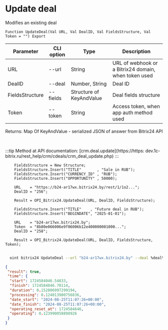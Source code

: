 ﻿---
sidebar_position: 5
---

# Update deal
 Modifies an existing deal



`Function UpdateDeal(Val URL, Val DealID, Val FieldsStructure, Val Token = "") Export`

  | Parameter | CLI option | Type | Description |
  |-|-|-|-|
  | URL | --url | String | URL of webhook or a Bitrix24 domain, when token used |
  | DealID | --deal | Number, String | Deal ID |
  | FieldsStructure | --fields | Structure of KeyAndValue | Deal fields structure |
  | Token | --token | String | Access token, when app auth method used |

  
  Returns:  Map Of KeyAndValue - serialized JSON of answer from Bitrix24 API

<br/>

:::tip
Method at API documentation: [crm.deal.update](https://https:
dev.1c-bitrix.ru/rest_help/crm/cdeals/crm_deal_update.php)
:::
<br/>


```bsl title="Code example"
    FieldsStructure = New Structure;
    FieldsStructure.Insert("TITLE"       , "Sale in RUB");
    FieldsStructure.Insert("CURRENCY_ID" , "RUB");
    FieldsStructure.Insert("OPPORTUNITY" , 50000);

    URL    = "https://b24-ar17wx.bitrix24.by/rest/1/1o2...";
    DealID = "256";

    Result = OPI_Bitrix24.UpdateDeal(URL, DealID, FieldsStructure);

    FieldsStructure.Insert("TITLE"    , "Future deal in RUB");
    FieldsStructure.Insert("BEGINDATE", "2025-01-01");

    URL    = "b24-ar17wx.bitrix24.by";
    Token  = "8b80e066006e9f06006b12e400000001000...";
    DealID = "258";

    Result = OPI_Bitrix24.UpdateDeal(URL, DealID, FieldsStructure, Token);
```



```sh title="CLI command example"
    
  oint bitrix24 UpdateDeal --url "b24-ar17wx.bitrix24.by" --deal %deal% --fields %fields% --token "6476c766006e9f06006b12e400000001000..."

```

```json title="Result"
{
 "result": true,
 "time": {
  "start": 1724584046.54833,
  "finish": 1724584046.70114,
  "duration": 0.152806997299194,
  "processing": 0.124013900756836,
  "date_start": "2024-08-25T11:07:26+00:00",
  "date_finish": "2024-08-25T11:07:26+00:00",
  "operating_reset_at": 1724584646,
  "operating": 0.123990058898926
 }
}
```
